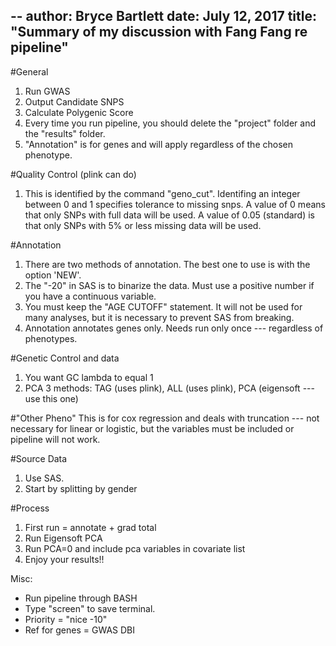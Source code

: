 --
author: Bryce Bartlett
date: July 12, 2017
title: "Summary of my discussion with Fang Fang re pipeline"
---

#General

1. Run GWAS
2. Output Candidate SNPS
3. Calculate Polygenic Score
4. Every time you run pipeline, you should delete the "project" folder and the "results" folder.
5. "Annotation" is for genes and will apply regardless of the chosen phenotype. 

#Quality Control (plink can do)

1. This is identified by the command "geno_cut". Identifing an integer between 0 and 1 specifies tolerance to missing snps. A value of 0 means that only SNPs with full data will be used. A value of 0.05 (standard) is that only SNPs with 5% or less missing data will be used.

#Annotation

1. There are two methods of annotation. The best one to use is with the option 'NEW'.
2. The "-20" in SAS is to binarize the data. Must use a positive number if you have a continuous variable.
3. You must keep the "AGE CUTOFF" statement. It will not be used for many analyses, but it is necessary to prevent SAS from breaking.
4. Annotation annotates genes only. Needs run only once --- regardless of phenotypes.

#Genetic Control and data

1. You want GC lambda to equal 1
2. PCA 3 methods: TAG (uses plink), ALL (uses plink), PCA (eigensoft --- use this one)

#"Other Pheno"
This is for cox regression and deals with truncation --- not necessary for linear or logistic, but the variables must be included or pipeline will not work.


#Source Data

1. Use SAS.
2. Start by splitting by gender

#Process

1. First run = annotate + grad total
2. Run Eigensoft PCA
3. Run PCA=0 and include pca variables in covariate list
4. Enjoy your results!!

Misc:
- Run pipeline through BASH
- Type "screen" to save terminal.
- Priority = "nice -10"
- Ref for genes = GWAS DBI

